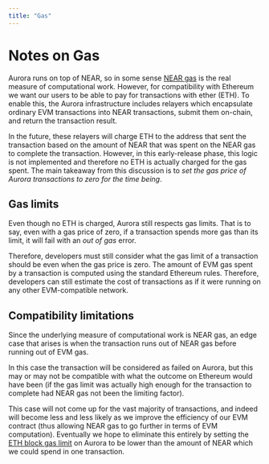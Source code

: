 ```yaml
---
title: "Gas"
---
```


# Notes on Gas

Aurora runs on top of NEAR, so in some sense [NEAR gas] is the real measure of computational work.
However, for compatibility with Ethereum we want our users to be able to pay for transactions with ether (ETH).
To enable this, the Aurora infrastructure includes relayers which encapsulate ordinary EVM transactions into NEAR transactions, submit them on-chain, and return the transaction result.

In the future, these relayers will charge ETH to the address that sent the transaction based on the amount of NEAR that was spent on the NEAR gas to complete the transaction.
However, in this early-release phase, this logic is not implemented and therefore no ETH is actually charged for the gas spent.
The main takeaway from this discussion is to _set the gas price of Aurora transactions to zero for the time being_.

## Gas limits

Even though no ETH is charged, Aurora still respects gas limits. That is to say, even with a gas price of zero,
if a transaction spends more gas than its limit, it will fail with an _out of gas_ error.

Therefore, developers must still consider what the gas limit of a transaction should be even when the gas price is zero.
The amount of EVM gas spent by a transaction is computed using the standard Ethereum rules.
Therefore, developers can still estimate the cost of transactions as if it were running on any other EVM-compatible network.

## Compatibility limitations

Since the underlying measure of computational work is NEAR gas, an edge case that arises is when the transaction runs out of NEAR gas before running out of EVM gas.

In this case the transaction will be considered as failed on Aurora, but this may or may not be compatible with what the outcome on Ethereum would have been
(if the gas limit was actually high enough for the transaction to complete had NEAR gas not been the limiting factor).

This case will not come up for the vast majority of transactions, and indeed will become less and less likely as we improve the efficiency of our EVM contract
(thus allowing NEAR gas to go further in terms of EVM computation).
Eventually we hope to eliminate this entirely by setting the [ETH block gas limit] on Aurora to be lower than the amount of NEAR which we could spend in one transaction.

[NEAR gas]: https://docs.near.org/docs/concepts/gas
[ETH block gas limit]: https://ethereum.org/en/developers/docs/blocks/#block-size
